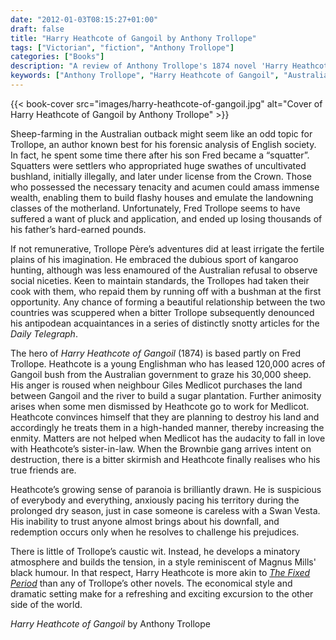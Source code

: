 ```yaml
---
date: "2012-01-03T08:15:27+01:00"
draft: false
title: "Harry Heathcote of Gangoil by Anthony Trollope"
tags: ["Victorian", "fiction", "Anthony Trollope"]
categories: ["Books"]
description: "A review of Anthony Trollope's 1874 novel 'Harry Heathcote of Gangoil,' set in the Australian outback where a young sheep farmer battles paranoia and bushfire threats. Discover Trollope's departure from English society to explore colonial tensions and survival."
keywords: ["Anthony Trollope", "Harry Heathcote of Gangoil", "Australian fiction", "sheep farming", "outback novel", "colonial Australia", "bushfire", "squatters", "Fred Trollope"]
---
```


{{< book-cover src="images/harry-heathcote-of-gangoil.jpg" alt="Cover of Harry Heathcote of Gangoil by Anthony Trollope" >}}

Sheep-farming in the Australian outback might seem like an odd topic for Trollope, an author known best for his forensic analysis of English society. In fact, he spent some time there after his son Fred became a “squatter”. Squatters were settlers who appropriated huge swathes of uncultivated bushland, initially illegally, and later under license from the Crown. Those who possessed the necessary tenacity and acumen could amass immense wealth, enabling them to build flashy houses and emulate the landowning classes of the motherland. Unfortunately, Fred Trollope seems to have suffered a want of pluck and application, and ended up losing thousands of his father’s hard-earned pounds.

If not remunerative, Trollope Père’s adventures did at least irrigate the fertile plains of his imagination. He embraced the dubious sport of kangaroo hunting, although was less enamoured of the Australian refusal to observe social niceties. Keen to maintain standards, the Trollopes had taken their cook with them, who repaid them by running off with a bushman at the first opportunity. Any chance of forming a beautiful relationship between the two countries was scuppered when a bitter Trollope subsequently denounced his antipodean acquaintances in a series of distinctly snotty articles for the _Daily Telegraph_.

The hero of _Harry Heathcote of Gangoil_ (1874) is based partly on Fred Trollope. Heathcote is a young Englishman who has leased 120,000 acres of Gangoil bush from the Australian government to graze his 30,000 sheep. His anger is roused when neighbour Giles Medlicot purchases the land between Gangoil and the river to build a sugar plantation. Further animosity arises when some men dismissed by Heathcote go to work for Medlicot. Heathcote convinces himself that they are planning to destroy his land and accordingly he treats them in a high-handed manner, thereby increasing the enmity. Matters are not helped when Medlicot has the audacity to fall in love with Heathcote’s sister-in-law. When the Brownbie gang arrives intent on destruction, there is a bitter skirmish and Heathcote finally realises who his true friends are.

Heathcote’s growing sense of paranoia is brilliantly drawn. He is suspicious of everybody and everything, anxiously pacing his territory during the prolonged dry season, just in case someone is careless with a Swan Vesta. His inability to trust anyone almost brings about his downfall, and redemption occurs only when he resolves to challenge his prejudices.

There is little of Trollope’s caustic wit. Instead, he develops a minatory atmosphere and builds the tension, in a style reminiscent of Magnus Mills' black humour. In that respect, Harry Heathcote is more akin to [_The Fixed Period_](/posts/the-fixed-period/) than any of Trollope’s other novels. The economical style and dramatic setting make for a refreshing and exciting excursion to the other side of the world.

_Harry Heathcote of Gangoil_ by Anthony Trollope